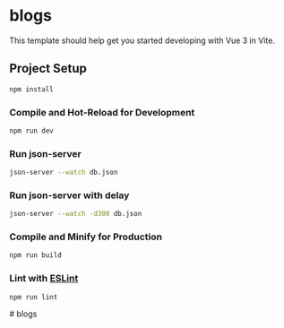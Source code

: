 # blogs

This template should help get you started developing with Vue 3 in Vite.

## Project Setup

```sh
npm install
```

### Compile and Hot-Reload for Development

```sh
npm run dev
```

### Run json-server

```sh
json-server --watch db.json
```

### Run json-server with delay

```sh
json-server --watch -d300 db.json
```

### Compile and Minify for Production

```sh
npm run build
```

### Lint with [ESLint](https://eslint.org/)

```sh
npm run lint
```
#   b l o g s 
 
 
